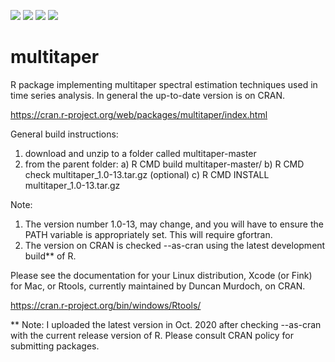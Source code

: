 [![](https://www.r-pkg.org/badges/version/badger?color=green)](https://cran.r-project.org/package=multitaper)
[![](http://cranlogs.r-pkg.org/badges/grand-total/badger?color=green)](https://cran.r-project.org/package=multitaper)
[![](http://cranlogs.r-pkg.org/badges/last-month/badger?color=green)](https://cran.r-project.org/package=multitaper)
[![](http://cranlogs.r-pkg.org/badges/last-week/badger?color=green)](https://cran.r-project.org/package=multitaper)

multitaper
==========

R package implementing multitaper spectral estimation techniques used in time 
series analysis. In general the up-to-date version is on CRAN.

https://cran.r-project.org/web/packages/multitaper/index.html

General build instructions:

1) download and unzip to a folder called multitaper-master 
2) from the parent folder: 
  a) R CMD build multitaper-master/ 
  b) R CMD check multitaper_1.0-13.tar.gz (optional) 
  c) R CMD INSTALL multitaper_1.0-13.tar.gz 

Note: 

1) The version number 1.0-13, may change, and you will have to ensure 
the PATH variable is appropriately set. This will require gfortran. 
2) The version on CRAN is checked --as-cran using the latest development build** of R.

Please see the documentation for your Linux distribution, Xcode (or Fink) for Mac, 
or Rtools, currently maintained by Duncan Murdoch, on CRAN.

https://cran.r-project.org/bin/windows/Rtools/


** Note:
I uploaded the latest version in Oct. 2020 after checking --as-cran with the current release version of R.
Please consult CRAN policy for submitting packages.
